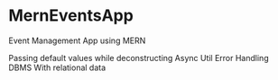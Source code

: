 # MernEventsApp
Event Management App using MERN

Passing default values while deconstructing
Async Util
Error Handling
DBMS With relational data


